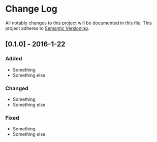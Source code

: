# Change Log

All notable changes to this project will be documented in this file.
This project adheres to [Semantic Versioning](http://semver.org/).

## [0.1.0] - 2016-1-22

### Added

- Something
- Something else

### Changed

- Something
- Something else

### Fixed

- Something
- Something else
